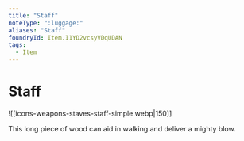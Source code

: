 ```yaml
---
title: "Staff"
noteType: ":luggage:"
aliases: "Staff"
foundryId: Item.I1YD2vcsyVDqUDAN
tags:
  - Item
---
```


# Staff
![[icons-weapons-staves-staff-simple.webp|150]]

This long piece of wood can aid in walking and deliver a mighty blow.

